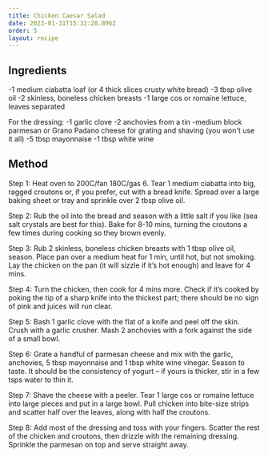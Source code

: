 ```yaml
---
title: Chicken Caesar Salad
date: 2023-01-31T15:32:28.896Z
order: 5
layout: recipe
---
```

## Ingredients

\-1 medium ciabatta loaf (or 4 thick slices crusty white bread)
\-3 tbsp olive oil
\-2 skinless, boneless chicken breasts
\-1 large cos or romaine lettuce, leaves separated

For the dressing:
-1 garlic clove
-2 anchovies from a tin
-medium block parmesan or Grano Padano cheese for grating and shaving (you won't use it all)
-5 tbsp mayonnaise
-1 tbsp white wine 

## Method

Step 1:
Heat oven to 200C/fan 180C/gas 6. Tear 1 medium ciabatta into big, ragged croutons or, if you prefer, cut with a bread knife. Spread over a large baking sheet or tray and sprinkle over 2 tbsp olive oil.

Step 2:
Rub the oil into the bread and season with a little salt if you like (sea salt crystals are best for this). Bake for 8-10 mins, turning the croutons a few times during cooking so they brown evenly.

Step 3:
Rub 2 skinless, boneless chicken breasts with 1 tbsp olive oil, season. Place pan over a medium heat for 1 min, until hot, but not smoking. Lay the chicken on the pan (it will sizzle if it’s hot enough) and leave for 4 mins.

Step 4:
Turn the chicken, then cook for 4 mins more. Check if it’s cooked by poking the tip of a sharp knife into the thickest part; there should be no sign of pink and juices will run clear.

Step 5:
Bash 1 garlic clove with the flat of a knife and peel off the skin. Crush with a garlic crusher. Mash 2 anchovies with a fork against the side of a small bowl.

Step 6:
Grate a handful of parmesan cheese and mix with the garlic, anchovies, 5 tbsp mayonnaise and 1 tbsp white wine vinegar. Season to taste. It should be the consistency of yogurt – if yours is thicker, stir in a few tsps water to thin it.

Step 7:
Shave the cheese with a peeler. Tear 1 large cos or romaine lettuce into large pieces and put in a large bowl. Pull chicken into bite-size strips and scatter half over the leaves, along with half the croutons.

Step 8:
Add most of the dressing and toss with your fingers. Scatter the rest of the chicken and croutons, then drizzle with the remaining dressing. Sprinkle the parmesan on top and serve straight away.